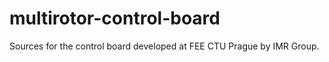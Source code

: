 multirotor-control-board
========================

Sources for the control board developed at FEE CTU Prague by IMR Group.

